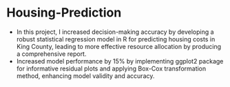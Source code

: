 # Housing-Prediction
- In this project, I increased decision-making accuracy by developing a robust statistical regression model in R for predicting housing costs in King County, leading to more effective resource allocation by producing a comprehensive report.
- Increased model performance by 15% by implementing ggplot2 package for informative residual plots and applying Box-Cox transformation method, enhancing model validity and accuracy.
